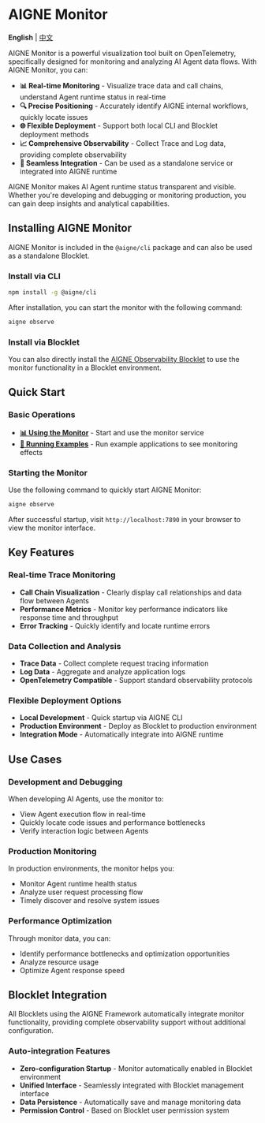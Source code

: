 # AIGNE Monitor

**English** | [中文](index.zh.md)

AIGNE Monitor is a powerful visualization tool built on OpenTelemetry, specifically designed for monitoring and analyzing AI Agent data flows. With AIGNE Monitor, you can:

* **📊 Real-time Monitoring** - Visualize trace data and call chains, understand Agent runtime status in real-time
* **🔍 Precise Positioning** - Accurately identify AIGNE internal workflows, quickly locate issues
* **🌐 Flexible Deployment** - Support both local CLI and Blocklet deployment methods
* **📈 Comprehensive Observability** - Collect Trace and Log data, providing complete observability
* **🔧 Seamless Integration** - Can be used as a standalone service or integrated into AIGNE runtime

AIGNE Monitor makes AI Agent runtime status transparent and visible. Whether you're developing and debugging or monitoring production, you can gain deep insights and analytical capabilities.

## Installing AIGNE Monitor

AIGNE Monitor is included in the `@aigne/cli` package and can also be used as a standalone Blocklet.

### Install via CLI

```bash
npm install -g @aigne/cli
```

After installation, you can start the monitor with the following command:

```bash
aigne observe
```

### Install via Blocklet

You can also directly install the [AIGNE Observability Blocklet](https://store.blocklet.dev/blocklets/z2qa2GCqPJkufzqF98D8o7PWHrRRSHpYkNhEh) to use the monitor functionality in a Blocklet environment.

## Quick Start

### Basic Operations

* [**📊 Using the Monitor**](observe.md) - Start and use the monitor service
* [**🔧 Running Examples**](observe.md#running-example-applications) - Run example applications to see monitoring effects

### Starting the Monitor

Use the following command to quickly start AIGNE Monitor:

```bash
aigne observe
```

After successful startup, visit `http://localhost:7890` in your browser to view the monitor interface.

## Key Features

### Real-time Trace Monitoring

* **Call Chain Visualization** - Clearly display call relationships and data flow between Agents
* **Performance Metrics** - Monitor key performance indicators like response time and throughput
* **Error Tracking** - Quickly identify and locate runtime errors

### Data Collection and Analysis

* **Trace Data** - Collect complete request tracing information
* **Log Data** - Aggregate and analyze application logs
* **OpenTelemetry Compatible** - Support standard observability protocols

### Flexible Deployment Options

* **Local Development** - Quick startup via AIGNE CLI
* **Production Environment** - Deploy as Blocklet to production environment
* **Integration Mode** - Automatically integrate into AIGNE runtime

## Use Cases

### Development and Debugging

When developing AI Agents, use the monitor to:

* View Agent execution flow in real-time
* Quickly locate code issues and performance bottlenecks
* Verify interaction logic between Agents

### Production Monitoring

In production environments, the monitor helps you:

* Monitor Agent runtime health status
* Analyze user request processing flow
* Timely discover and resolve system issues

### Performance Optimization

Through monitor data, you can:

* Identify performance bottlenecks and optimization opportunities
* Analyze resource usage
* Optimize Agent response speed

## Blocklet Integration

All Blocklets using the AIGNE Framework automatically integrate monitor functionality, providing complete observability support without additional configuration.

### Auto-integration Features

* **Zero-configuration Startup** - Monitor automatically enabled in Blocklet environment
* **Unified Interface** - Seamlessly integrated with Blocklet management interface
* **Data Persistence** - Automatically save and manage monitoring data
* **Permission Control** - Based on Blocklet user permission system
